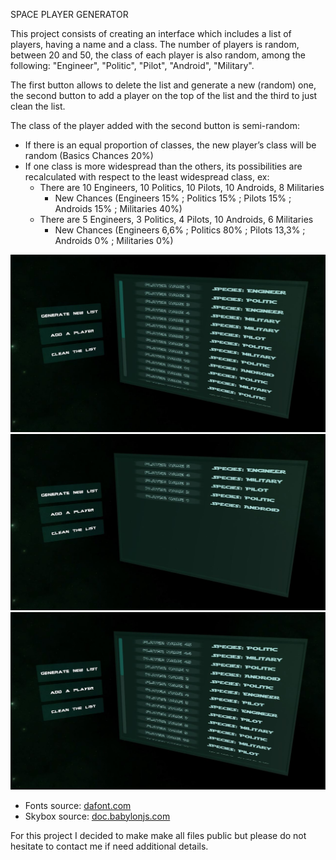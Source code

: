 SPACE PLAYER GENERATOR

This project consists of creating an interface which includes a list of players, having a name and a class.
The number of players is random, between 20 and 50, the class of each player is also random, among the following: "Engineer", "Politic", "Pilot", "Android", "Military".

The first button allows to delete the list and generate a new (random) one, the second button to add a player on the top of the list and the third to just clean the list.

The class of the player added with the second button is semi-random:
* If there is an equal proportion of classes, the new player’s class will be random (Basics Chances 20%)
* If one class is more widespread than the others, its possibilities are recalculated with respect to the least widespread class, ex: 
  * There are 10 Engineers, 10 Politics, 10 Pilots, 10 Androids, 8 Militaries
    * New Chances (Engineers 15% ; Politics 15% ; Pilots 15% ; Androids 15% ; Militaries 40%)
  * There are 5 Engineers, 3 Politics, 4 Pilots, 10 Androids, 6 Militaries
    * New Chances (Engineers 6,6% ; Politics 80% ; Pilots 13,3% ; Androids 0% ; Militaries 0%)


![alt text](screens/screen2.JPG)
![alt text](screens/screen1.JPG)
![alt text](screens/screen3.JPG)

* Fonts source: [dafont.com](https://www.dafont.com/fr/)
* Skybox source: [doc.babylonjs.com](https://doc.babylonjs.com/resources/playground_textures#cubetextures)

For this project I decided to make make all files public but please do not hesitate to contact me if need additional details. 
